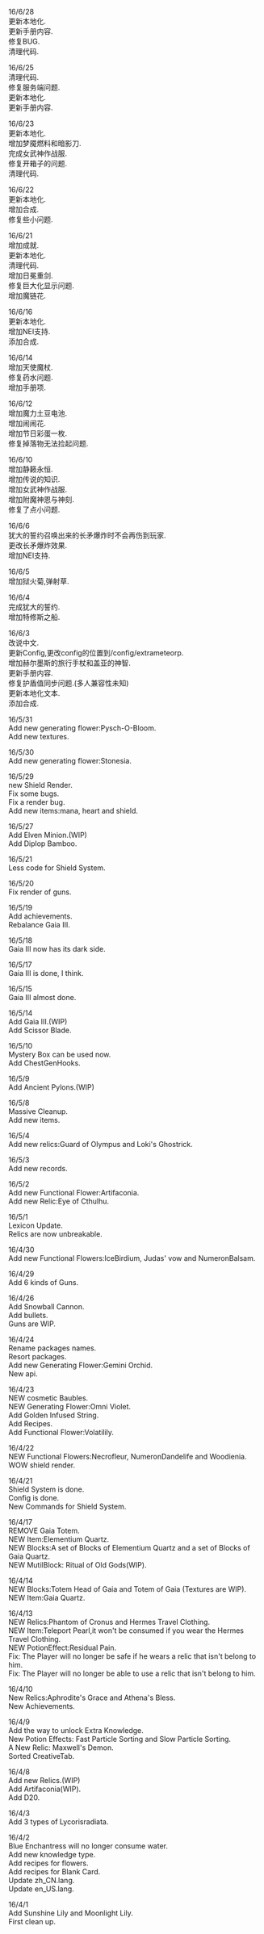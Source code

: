 16/6/28<br>
更新本地化.<br>
更新手册内容.<br>
修复BUG.<br>
清理代码.<br>

16/6/25<br>
清理代码.<br>
修复服务端问题.<br>
更新本地化.<br>
更新手册内容.<br>

16/6/23<br>
更新本地化.<br>
增加梦魇燃料和暗影刀.<br>
完成女武神作战服.<br>
修复开箱子的问题.<br>
清理代码.<br>

16/6/22<br>
更新本地化.<br>
增加合成.<br>
修复些小问题.<br>

16/6/21<br>
增加成就.<br>
更新本地化.<br>
清理代码.<br>
增加日冕重剑.<br>
修复巨大化显示问题.<br>
增加魔链花.<br>

16/6/16<br>
更新本地化.<br>
增加NEI支持.<br>
添加合成.<br>

16/6/14<br>
增加天使魔杖.<br>
修复药水问题.<br>
增加手册项.<br>

16/6/12<br>
增加魔力土豆电池.<br>
增加闹闹花.<br>
增加节日彩蛋一枚.<br>
修复掉落物无法捡起问题.<br>

16/6/10<br>
增加静籁永恒.<br>
增加传说的知识.<br>
增加女武神作战服.<br>
增加附魔神恩与神刻.<br>
修复了点小问题.<br>

16/6/6<br>
犹大的誓约召唤出来的长矛爆炸时不会再伤到玩家.<br>
更改长矛爆炸效果.<br>
增加NEI支持.<br>

16/6/5<br>
增加狱火菊,弹射草.<br>

16/6/4<br>
完成犹大的誓约.<br>
增加特修斯之船.<br>

16/6/3<br>
改说中文.<br>
更新Config,更改config的位置到/config/extrameteorp.<br>
增加赫尔墨斯的旅行手杖和盖亚的神智.<br>
更新手册内容.<br>
修复护盾值同步问题.(多人兼容性未知)<br>
更新本地化文本.<br>
添加合成.<br>

16/5/31<br>
Add new generating flower:Pysch-O-Bloom.<br>
Add new textures.<br>

16/5/30<br>
Add new generating flower:Stonesia.<br>

16/5/29<br>
new Shield Render.<br>
Fix some bugs.<br>
Fix a render bug.<br>
Add new items:mana, heart and shield.<br>

16/5/27<br>
Add Elven Minion.(WIP)<br>
Add Diplop Bamboo.<br>

16/5/21<br>
Less code for Shield System.<br>

16/5/20<br>
Fix render of guns.<br>

16/5/19<br>
Add achievements.<br>
Rebalance Gaia III.<br>

16/5/18<br>
Gaia III now has its dark side.<br>

16/5/17<br>
Gaia III is done, I think.<br>

16/5/15<br>
Gaia III almost done.<br>

16/5/14<br>
Add Gaia III.(WIP)<br>
Add Scissor Blade.<br>

16/5/10<br>
Mystery Box can be used now.<br>
Add ChestGenHooks.<br>

16/5/9<br>
Add Ancient Pylons.(WIP)<br>

16/5/8<br>
Massive Cleanup.<br>
Add new items.<br>

16/5/4<br>
Add new relics:Guard of Olympus and Loki's Ghostrick.<br>

16/5/3<br>
Add new records.<br>

16/5/2<br>
Add new Functional Flower:Artifaconia.<br>
Add new Relic:Eye of Cthulhu.<br>

16/5/1<br>
Lexicon Update.<br>
Relics are now unbreakable.<br>

16/4/30<br>
Add new Functional Flowers:IceBirdium, Judas' vow and NumeronBalsam.<br>

16/4/29<br>
Add 6 kinds of Guns.<br>

16/4/26<br>
Add Snowball Cannon.<br>
Add bullets.<br>
Guns are WIP.<br>

16/4/24<br>
Rename packages names.<br>
Resort packages.<br>
Add new Generating Flower:Gemini Orchid.<br>
New api.<br>

16/4/23<br>
NEW cosmetic Baubles.<br>
NEW Generating Flower:Omni Violet.<br>
Add Golden Infused String.<br>
Add Recipes.<br>
Add Functional Flower:Volatilily.<br>

16/4/22<br>
NEW Functional Flowers:Necrofleur, NumeronDandelife and Woodienia.<br>
WOW shield render.<br>

16/4/21<br>
Shield System is done.<br>
Config is done.<br>
New Commands for Shield System.<br>

16/4/17<br>
REMOVE Gaia Totem.<br>
NEW Item:Elementium Quartz.<br>
NEW Blocks:A set of Blocks of Elementium Quartz and a set of Blocks of Gaia Quartz.<br>
NEW MutilBlock: Ritual of Old Gods(WIP).<br>

16/4/14<br>
NEW Blocks:Totem Head of Gaia and Totem of Gaia (Textures are WIP).<br>
NEW Item:Gaia Quartz.<br>

16/4/13<br>
NEW Relics:Phantom of Cronus and Hermes Travel Clothing.<br>
NEW Item:Teleport Pearl,it won't be consumed if you wear the Hermes Travel Clothing.<br>
NEW PotionEffect:Residual Pain.<br>
Fix: The Player will no longer be safe if he wears a relic that isn't belong to him.<br>
Fix: The Player will no longer be able to use a relic that isn't belong to him.<br>

16/4/10<br>
New Relics:Aphrodite's Grace and Athena's Bless.<br>
New Achievements.<br>

16/4/9<br>
Add the way to unlock Extra Knowledge.<br>
New Potion Effects: Fast Particle Sorting and Slow Particle Sorting.<br>
A New Relic: Maxwell's Demon.<br>
Sorted CreativeTab.<br>

16/4/8<br>
Add new Relics.(WIP)<br>
Add Artifaconia(WIP).<br>
Add D20.<br>

16/4/3<br>
Add 3 types of Lycorisradiata.<br>

16/4/2<br>
Blue Enchantress will no longer consume water.<br>
Add new knowledge type.<br>
Add recipes for flowers.<br>
Add recipes for Blank Card.<br>
Update zh_CN.lang.<br>
Update en_US.lang.<br>

16/4/1<br>
Add Sunshine Lily and Moonlight Lily.<br>
First clean up.<br>
